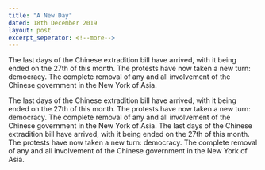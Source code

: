 ```yaml
---
title: "A New Day"
dated: 18th December 2019
layout: post
excerpt_seperator: <!--more-->
---
```



The last days of the Chinese extradition bill have arrived, with it being ended
 on the 27th of this month. The protests have now taken a new turn: democracy. The complete removal of any and all involvement of the Chinese government in the New York of Asia.

The last days of the Chinese extradition bill have arrived, with it being ended
            on the 27th of this month. The protests have now taken a new turn: democracy. The complete removal of any and all involvement
            of the Chinese government in the New York of Asia.
The last days of the Chinese extradition bill have arrived, with it being ended
            on the 27th of this month. The protests have now taken a new turn: democracy. The complete removal of any and all involvement
            of the Chinese government in the New York of Asia.